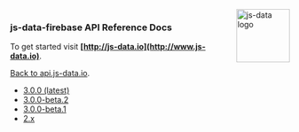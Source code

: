 <img src="https://raw.githubusercontent.com/js-data/js-data/master/js-data.png" alt="js-data logo" title="js-data" align="right" width="96" height="96" />

### js-data-firebase API Reference Docs

To get started visit __[http://js-data.io](http://www.js-data.io)__.

[Back to api.js-data.io](http://api.js-data.io).

* [3.0.0 (latest)](http://api.js-data.io/js-data-firebase/3.0.0/index.html)
* [3.0.0-beta.2](http://api.js-data.io/js-data-firebase/3.0.0-beta.2/index.html)
* [3.0.0-beta.1](http://api.js-data.io/js-data-firebase/3.0.0-beta.1/index.html)
* [2.x](http://js-data.io/v2.8/docs/home)
